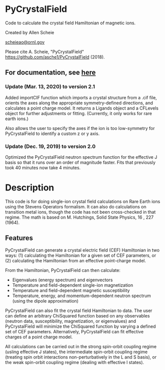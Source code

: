 # PyCrystalField
Code to calculate the crystal field Hamiltonian of magnetic ions.

Created by Allen Scheie

   scheieao@ornl.gov

Please cite   A. Scheie, "PyCrystalField" https://github.com/asche1/PyCrystalField (2018).

## For documentation, see [here](https://github.com/asche1/PyCrystalField/wiki)

### Update (Mar. 13, 2020) to version 2.1

Added importCIF function which imports a crystal structure from a .cif file, orients the axes along the appropriate symmetry-defined directions, and calculates a point charge model.
It returns a Ligands object and a CFLevels object for further adjustments or fitting. (Currently, it only works for rare earth ions.)

Also allows the user to specify the axes if the ion is too low-symmetry for PyCrystalField to identify a custom z or y axis.

### Update (Dec. 19, 2019) to version 2.0

Optimized the PyCrystalField neutron spectrum function for the effective J basis so that it runs over an order of magnitude faster. Fits that previously took 40 minutes now take 4 minutes.

# Description

This code is for doing single-ion crystal field calculations on Rare Earth ions using the Stevens Operators formalism. It can also do calculations on transition metal ions, though the code has not been cross-checked in that regime. The math is based on M. Hutchings, Solid State Physics, 16 , 227 (1964).

## Features

PyCrystalField can generate a crystal electric field (CEF) Hamiltonian in two ways: (1) calculating the Hamiltonian for a given set of CEF parameters, or (2) calculating the Hamiltonian from an effective point-charge model.

From the Hamiltonian, PyCrystalField can then calculate:
- Eigenvalues (energy spectrum) and eigenvectors
- Temperature and field-dependent single-ion magnetization
- Temperature and field-dependent magnetic susceptibility
- Temperature, energy, and momentum-dependent neutron spectrum (using the dipole approximation)

PyCrystalField can also fit the crystal field Hamiltonian to data. The user can define an arbitrary ChiSquared function based on any observables (neutron data, susceptibility, magnetization, or eigenvalues) and PyCrystalField will minimize the ChiSquared function by varying a defined set of CEF parameters. Alternatively, PyCrystalField can fit effective charges of a point charge model.

All calculations can be carried out in the strong spin-orbit coupling regime (usling effective J states), the intermediate spin-orbit coupling regime (treating spin orbit interactions non-perturbatively in the L and S basis), or the weak spin-orbit coupling regime (dealing with effective l states).
